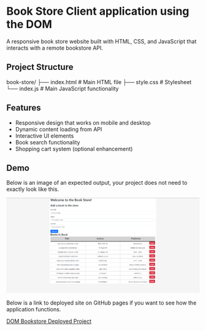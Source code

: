 # Book Store Client application using the DOM

A responsive book store website built with HTML, CSS, and JavaScript that interacts with a remote bookstore API.

## Project Structure
book-store/
├── index.html # Main HTML file
├── style.css # Stylesheet
└── index.js # Main JavaScript functionality


## Features

- Responsive design that works on mobile and desktop
- Dynamic content loading from API
- Interactive UI elements
- Book search functionality
- Shopping cart system (optional enhancement)

## Demo

Below is an image of an expected output, your project does not need to exactly look like this.

![Project Output](doc/output.png)

Below is a link to deployed site on GitHub pages if you want to see how the application functions.

[DOM Bookstore Deployed Project](https://npower-inc.github.io/bookstore_project_demo/)